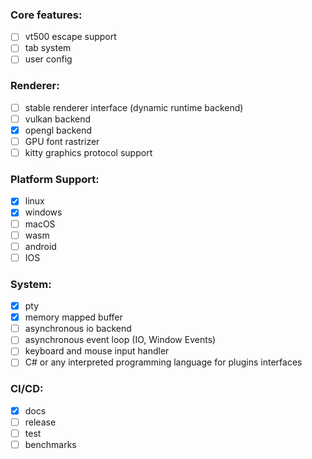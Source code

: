 ### Core features:

- [ ] vt500 escape support
- [ ] tab system
- [ ] user config

### Renderer:

- [ ] stable renderer interface (dynamic runtime backend)
- [ ] vulkan backend
- [x] opengl backend
- [ ] GPU font rastrizer
- [ ] kitty graphics protocol support

### Platform Support:

- [x] linux
- [x] windows 
- [ ] macOS
- [ ] wasm
- [ ] android
- [ ] IOS

### System:

- [x] pty
- [x] memory mapped buffer
- [ ] asynchronous io backend
- [ ] asynchronous event loop (IO, Window Events)
- [ ] keyboard and mouse input handler
- [ ] C# or any interpreted programming language for plugins interfaces

### CI/CD:

- [x] docs
- [ ] release
- [ ] test
- [ ] benchmarks 
